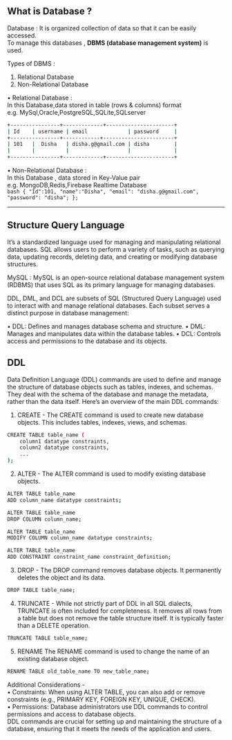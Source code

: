 ## What is Database ?

Database : It is organized collection of data so that it can be easily accessed.<br>
To manage this databases , **DBMS (database management system)** is used.

Types of DBMS :
1)	Relational Database
2)	Non-Relational Database

•	Relational Database : <br>
In this Database,data stored in table (rows & columns) format<br>
e.g. MySql,Oracle,PostgreSQL,SQLite,SQLserver<br>
  ```bash
+----------------+-------------+----------------------+
| Id    | username | email             | password     |
+----------------+------------+-----------------------+
| 101   |  Disha   | disha.g@gmail.com | disha        |
|       |          |                   |              |
+----------------+-------------+----------------------+
   ```
•	Non-Relational Database :<br>
In this Database , data stored in Key-Value pair<br>
e.g. MongoDB,Redis,Firebase Realtime Database<br>
    ```bash
    {
        "Id":101,
        "name":"Disha",
        "email": "disha.g@gmail.com",
        "password": "disha";
    };
    ```
<hr/>

## Structure Query Language

It’s a standardized language used for managing and manipulating relational databases. SQL allows users to perform a variety of tasks, such as querying data, updating records, deleting data, and creating or modifying database structures.<br>

MySQL : MySQL is an open-source relational database management system (RDBMS) that uses SQL as its primary language for managing databases.<br>

DDL, DML, and DCL are subsets of SQL (Structured Query Language) used to interact with and manage relational databases. Each subset serves a distinct purpose in database management:

•	DDL: Defines and manages database schema and structure.
•	DML: Manages and manipulates data within the database tables.
•	DCL: Controls access and permissions to the database and its objects.


## DDL

Data Definition Language (DDL) commands are used to define and manage the structure of database objects such as tables, indexes, and schemas. They deal with the schema of the database and manage the metadata, rather than the data itself. Here’s an overview of the main DDL commands:

1. CREATE -
The CREATE command is used to create new database objects. This includes tables, indexes, views, and schemas.<br>
```bash
CREATE TABLE table_name (
    column1 datatype constraints,
    column2 datatype constraints,
    ...
);
```
2. ALTER -
The ALTER command is used to modify existing database objects.<br>
```bash
ALTER TABLE table_name
ADD column_name datatype constraints;

ALTER TABLE table_name
DROP COLUMN column_name;

ALTER TABLE table_name
MODIFY COLUMN column_name datatype constraints;

ALTER TABLE table_name
ADD CONSTRAINT constraint_name constraint_definition;
```

3. DROP -
The DROP command removes database objects. It permanently deletes the object and its data.<br>
```bash
DROP TABLE table_name;
```

4. TRUNCATE -
While not strictly part of DDL in all SQL dialects, TRUNCATE is often included for completeness. It removes all rows from a table but does not remove the table structure itself. It is typically faster than a DELETE operation.<br>
```bash
TRUNCATE TABLE table_name;
```

5. RENAME
The RENAME command is used to change the name of an existing database object.<br>
```bash
RENAME TABLE old_table_name TO new_table_name;
```

Additional Considerations -<br>
•	Constraints: When using ALTER TABLE, you can also add or remove constraints (e.g., PRIMARY KEY, FOREIGN KEY, UNIQUE, CHECK).<br>
•	Permissions: Database administrators use DDL commands to control permissions and access to database objects.<br>
DDL commands are crucial for setting up and maintaining the structure of a database, ensuring that it meets the needs of the application and users.




